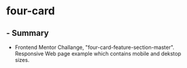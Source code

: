 # four-card

## - Summary
- Frontend Mentor Challange, "four-card-feature-section-master". Responsive Web page example which contains mobile and dekstop sizes.
